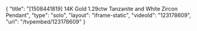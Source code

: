 {
    "title": "[1508441819] 14K Gold 1.29ctw Tanzanite and White Zircon Pendant",
    "type": "solo",
    "layout": "iframe-static",
    "videoId": "123178609",
    "url": "\/tvpembed\/123178609"
}